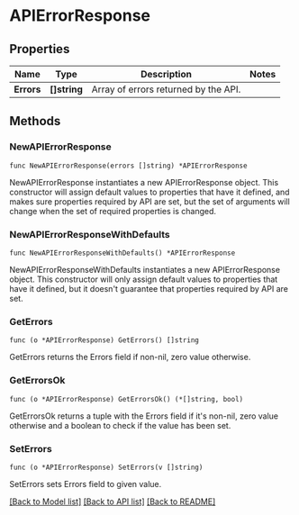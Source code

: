 # APIErrorResponse

## Properties

Name | Type | Description | Notes
---- | ---- | ----------- | ------
**Errors** | **[]string** | Array of errors returned by the API. | 

## Methods

### NewAPIErrorResponse

`func NewAPIErrorResponse(errors []string) *APIErrorResponse`

NewAPIErrorResponse instantiates a new APIErrorResponse object.
This constructor will assign default values to properties that have it defined,
and makes sure properties required by API are set, but the set of arguments
will change when the set of required properties is changed.

### NewAPIErrorResponseWithDefaults

`func NewAPIErrorResponseWithDefaults() *APIErrorResponse`

NewAPIErrorResponseWithDefaults instantiates a new APIErrorResponse object.
This constructor will only assign default values to properties that have it defined,
but it doesn't guarantee that properties required by API are set.

### GetErrors

`func (o *APIErrorResponse) GetErrors() []string`

GetErrors returns the Errors field if non-nil, zero value otherwise.

### GetErrorsOk

`func (o *APIErrorResponse) GetErrorsOk() (*[]string, bool)`

GetErrorsOk returns a tuple with the Errors field if it's non-nil, zero value otherwise
and a boolean to check if the value has been set.

### SetErrors

`func (o *APIErrorResponse) SetErrors(v []string)`

SetErrors sets Errors field to given value.



[[Back to Model list]](../README.md#documentation-for-models) [[Back to API list]](../README.md#documentation-for-api-endpoints) [[Back to README]](../README.md)


